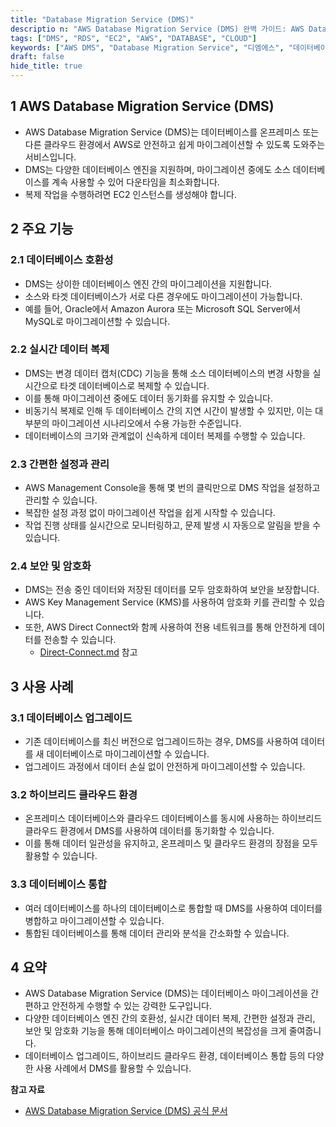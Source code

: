 ```yaml
---
title: "Database Migration Service (DMS)"
descriptio n: "AWS Database Migration Service (DMS) 완벽 가이드: AWS Database Migration Service(DMS)의 핵심 기능과 활용 방법을 상세히 알아봅니다. 데이터베이스 마이그레이션의 기본 개념부터 실시간 복제, 보안 설정까지 실무에 필요한 모든 내용을 다룹니다."
tags: ["DMS", "RDS", "EC2", "AWS", "DATABASE", "CLOUD"]
keywords: ["AWS DMS", "Database Migration Service", "디엠에스", "데이터베이스 마이그레이션", "AWS 데이터베이스", "AWS 마이그레이션", "AWS DB 이전", "AWS 디비 이전", "데이터베이스 이전", "데이터베이스 복제", "실시간 복제", "CDC", "Change Data Capture", "온프레미스", "클라우드 마이그레이션"]
draft: false
hide_title: true
---
```


## 1 AWS Database Migration Service (DMS)

- AWS Database Migration Service (DMS)는 데이터베이스를 온프레미스 또는 다른 클라우드 환경에서 AWS로 안전하고 쉽게 마이그레이션할 수 있도록 도와주는 서비스입니다.
- DMS는 다양한 데이터베이스 엔진을 지원하며, 마이그레이션 중에도 소스 데이터베이스를 계속 사용할 수 있어 다운타임을 최소화합니다.
- 복제 작업을 수행하려면 EC2 인스턴스를 생성해야 합니다.



## 2 주요 기능

### 2.1 데이터베이스 호환성

- DMS는 상이한 데이터베이스 엔진 간의 마이그레이션을 지원합니다.
- 소스와 타겟 데이터베이스가 서로 다른 경우에도 마이그레이션이 가능합니다.
- 예를 들어, Oracle에서 Amazon Aurora 또는 Microsoft SQL Server에서 MySQL로 마이그레이션할 수 있습니다.



### 2.2 실시간 데이터 복제

- DMS는 변경 데이터 캡처(CDC) 기능을 통해 소스 데이터베이스의 변경 사항을 실시간으로 타겟 데이터베이스로 복제할 수 있습니다.
- 이를 통해 마이그레이션 중에도 데이터 동기화를 유지할 수 있습니다.
- 비동기식 복제로 인해 두 데이터베이스 간의 지연 시간이 발생할 수 있지만, 이는 대부분의 마이그레이션 시나리오에서 수용 가능한 수준입니다.
- 데이터베이스의 크기와 관계없이 신속하게 데이터 복제를 수행할 수 있습니다.



### 2.3 간편한 설정과 관리

- AWS Management Console을 통해 몇 번의 클릭만으로 DMS 작업을 설정하고 관리할 수 있습니다.
- 복잡한 설정 과정 없이 마이그레이션 작업을 쉽게 시작할 수 있습니다.
- 작업 진행 상태를 실시간으로 모니터링하고, 문제 발생 시 자동으로 알림을 받을 수 있습니다.



### 2.4 보안 및 암호화

- DMS는 전송 중인 데이터와 저장된 데이터를 모두 암호화하여 보안을 보장합니다.
- AWS Key Management Service (KMS)를 사용하여 암호화 키를 관리할 수 있습니다.
- 또한, AWS Direct Connect와 함께 사용하여 전용 네트워크를 통해 안전하게 데이터를 전송할 수 있습니다.
  - [Direct-Connect.md](../Direct-Connect/Direct-Connect.md) 참고

## 3 사용 사례

### 3.1 데이터베이스 업그레이드

- 기존 데이터베이스를 최신 버전으로 업그레이드하는 경우, DMS를 사용하여 데이터를 새 데이터베이스로 마이그레이션할 수 있습니다.
- 업그레이드 과정에서 데이터 손실 없이 안전하게 마이그레이션할 수 있습니다.



### 3.2 하이브리드 클라우드 환경

- 온프레미스 데이터베이스와 클라우드 데이터베이스를 동시에 사용하는 하이브리드 클라우드 환경에서 DMS를 사용하여 데이터를 동기화할 수 있습니다.
- 이를 통해 데이터 일관성을 유지하고, 온프레미스 및 클라우드 환경의 장점을 모두 활용할 수 있습니다.



### 3.3 데이터베이스 통합

- 여러 데이터베이스를 하나의 데이터베이스로 통합할 때 DMS를 사용하여 데이터를 병합하고 마이그레이션할 수 있습니다.
- 통합된 데이터베이스를 통해 데이터 관리와 분석을 간소화할 수 있습니다.



## 4 요약

- AWS Database Migration Service (DMS)는 데이터베이스 마이그레이션을 간편하고 안전하게 수행할 수 있는 강력한 도구입니다.
- 다양한 데이터베이스 엔진 간의 호환성, 실시간 데이터 복제, 간편한 설정과 관리, 보안 및 암호화 기능을 통해 데이터베이스 마이그레이션의 복잡성을 크게 줄여줍니다.
- 데이터베이스 업그레이드, 하이브리드 클라우드 환경, 데이터베이스 통합 등의 다양한 사용 사례에서 DMS를 활용할 수 있습니다.



**참고 자료**

- [AWS Database Migration Service (DMS) 공식 문서](https://aws.amazon.com/dms/)